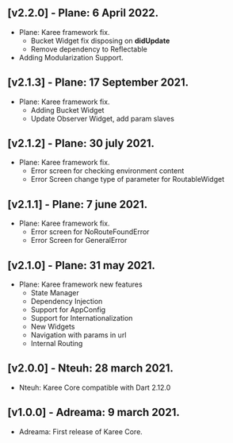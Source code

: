 ## [v2.2.0] - Plane: 6 April 2022.
  * Plane: Karee framework fix.
    * Bucket Widget fix disposing on **didUpdate**
    * Remove dependency to Reflectable
  * Adding Modularization Support.
## [v2.1.3] - Plane: 17 September 2021.
  * Plane: Karee framework fix.
    * Adding Bucket Widget
    * Update Observer Widget, add param slaves
## [v2.1.2] - Plane: 30 july 2021.
  * Plane: Karee framework fix.
    * Error screen for checking environment content
    * Error Screen change type of parameter for RoutableWidget 
## [v2.1.1] - Plane: 7 june 2021.
  * Plane: Karee framework fix.
    * Error screen for NoRouteFoundError
    * Error Screen for GeneralError
## [v2.1.0] - Plane: 31 may 2021.

 * Plane: Karee framework new features
   * State Manager
   * Dependency Injection
   * Support for AppConfig
   * Support for Internationalization
   * New Widgets
   * Navigation with params in url
   * Internal Routing
## [v2.0.0] - Nteuh: 28 march 2021.

 * Nteuh: Karee Core compatible with Dart 2.12.0

## [v1.0.0] - Adreama: 9 march 2021.

* Adreama: First release of Karee Core.
